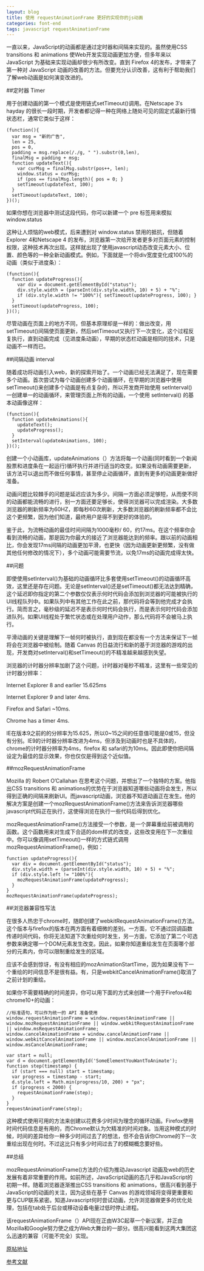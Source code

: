 ```yaml
---
layout: blog
title: 使用 requestAnimationFrame 更好的实现你的js动画
categories: font-end
tags: javascript requestAnimationFrame
---
```


一直以来，JavaScript的动画都是通过定时器和间隔来实现的。虽然使用CSS transitions 和 animations 使Web开发实现动画更加方便，但多年来以 JavaScript 为基础来实现动画却很少有所改变。直到 Firefox 4的发布，才带来了第一种对 JavaScript 动画的改善的方法。但要充分认识改善，这有利于帮助我们了解web动画是如何演变改进的。

##定时器 Timer

用于创建动画的第一个模式是使用链式setTimeout()调用。在Netscape 3′s hayday 的很长一段时期，开发者都记得一种在网络上随处可见的固定式最新行情状态栏，通常它类似于这样：

	(function(){
	  var msg = "新的广告",
	  len = 25,
	  pos = 0,
	  padding = msg.replace(/./g, " ").substr(0,len),
	  finalMsg = padding + msg;
	  function updateText(){
	    var curMsg = finalMsg.substr(pos++, len);
	    window.status = curMsg;
	    if (pos == finalMsg.length){ pos = 0; }
	    setTimeout(updateText, 100);
	  }
	  setTimeout(updateText, 100);
	})();

如果你想在浏览器中测试这段代码，你可以新建一个 pre 标签用来模拟window.status

这种让人烦恼的web模式，后来遭到对 window.status 禁用的抵抗，但随着 Explorer 4和Netscape 4 的发布，浏览器第一次给开发者更多对页面元素的控制权限，这种技术再次出现。这样就出现了使用javascript动态改变元素大小、位置、颜色等的一种全新动画模式。例如，下面就是一个将div宽度变化成100%的动画（类似于进度条）：

	(function(){
	  function updateProgress(){
	    var div = document.getElementById("status");
	    div.style.width = (parseInt(div.style.width, 10) + 5) + "%";
	    if (div.style.width != "100%"){ setTimeout(updateProgress, 100); }
	  }
	  setTimeout(updateProgress, 100);
	})();

尽管动画在页面上的地方不同，但基本原理却是一样的：做出改变，用setTimeout()间隔使页面更新，然后setTimeout又执行下一次变化，这个过程反复执行，直到动画完成（见进度条动画），早期的状态栏动画是相同的技术，只是动画不一样而已。

##间隔动画 interval

随着成功将动画引入web，新的探索开始了。一个动画已经无法满足了，现在需要多个动画。首次尝试为每个动画创建多个动画循环，在早期的浏览器中使用 setTimeout()来创建多个动画是有点复杂的，所以开发商开始使用 setInterval() 一创建单一的动画循环，来管理页面上所有的动画，一个使用 setInterval() 的基本动画像这样：

	(function(){
	  function updateAnimations(){
	    updateText(); 
	    updateProgress();
	  }
	  setInterval(updateAnimations, 100);
	})();

创建一个小动画库，updateAnimations（）方法将每一个动画(同时看到一个新闻股票和进度条在一起运行)循环执行并进行适当的改变。如果没有动画需要更新，该方法可以退出而不做任何事情，甚至停止动画循环，直到有更多的动画更新做好准备。

动画问题比较棘手的问题是延迟应该为多少。间隔一方面必须足够短，从而使不同的动画都能流畅的进行，别一方面还要足够长，使得浏览器可以完成渲染。大多数浏览器的刷新频率为60HZ，即每秒60次刷新，大多数浏览器的刷新频率都不会比这个更频繁，因为他们知道，最终用户是得不到更好的体验的。

鉴于此，为流畅动画的最佳时间间隔为1000毫秒/ 60，约17ms。在这个频率你会看到流畅的动画，那是因为你最大的接近了浏览器能达到的频率。跟以前的动画相比，你会发现17ms间隔的动画更加平滑，也更快（因为动画更新更频繁，没有做其他任何修改的情况下），多个动画可能需要节流，以免17ms的动画完成得太快。

##问题

即使使用setInterval()为基础的动画循环比多套使用setTimeout()的动画循环高效，这里还是存在问题。无论是setInterval()还是setTimeout()都无法达到精确，这个延迟即你指定的第二个参数仅仅表示何时代码会添加到浏览器的可能被执行的UI线程队列中。如果队列中有其他工作在此之前，那代码将会等到他完成才会执行。简而言之，毫秒级的延迟不是表示何时代码会执行，而是表示何时代码会添加进队列。如果UI线程处于繁忙状态或在处理用户动作，那么代码将不会被马上执行。

平滑动画的关键是理解下一帧何时被执行，直到现在都没有一个方法来保证下一帧将会在浏览器中被绘制。随着 Canvas 的日益流行和新的基于浏览器的游戏的出现，开发商对setInterval()和setTimeout()的不精准越来越感到失望。

浏览器的计时器分辨率加剧了这个问题，计时器对毫秒不精准，这里有一些常见的计时器分辨率：

Internet Explorer 8 and earlier 15.625ms

Internet Explorer 9 and later 4ms.

Firefox and Safari ~10ms.

Chrome has a timer 4ms.

IE在版本9之前的的分辨率为15.625，所以0~15之间的任意值可能是0或15，但没有分别。IE9的计时器分辨率改进为4ms，但涉及到动画时也是不具体的，chrome的计时器分辨率为4ms，firefox 和 safari的为10ms。因此即使你把间隔设定为最佳的显示效果，你也仅仅是得到这个近似值。

##mozRequestAnimationFrame

Mozilla 的 Robert O’Callahan 在思考这个问题，并想出了一个独特的方案。他指出CSS transitions 和 animations的优势在于浏览器知道哪些动画将会发生，所以得到正确的间隔来刷新UI。而javascript动画，浏览器不知道动画正在发生。他的解决方案是创建一个mozRequestAnimationFrame()方法来告诉浏览器哪些javascript代码正在执行，这使得浏览在执行一些代码后得到优化。

mozRequestAnimationFrame()方法接受一个参数，是一个屏幕重绘前被调用的函数。这个函数用来对生成下合适的dom样式的改变，这些改变用在下一次重绘中。你可以像调用setTimeout()一样的方式链式调用mozRequestAnimationFrame()，例如：

	function updateProgress(){
	  var div = document.getElementById("status");
	  div.style.width = (parseInt(div.style.width, 10) + 5) + "%";
	  if (div.style.left != "100%"){
	    mozRequestAnimationFrame(updateProgress);
	  }
	}
	mozRequestAnimationFrame(updateProgress);

##浏览器兼容性写法

在很多人热忠于chrome时，随即创建了webkitRequestAnimationFrame()方法。这个版本与firefox的版本在两方面有着细微的差别。一方面，它不通过回调函数传递时间代码，你将无法知道下次重绘何时发生，另一方面，它添加了第二个可选参数来确定哪一个DOM元素发生改变。因此，如果你知道重绘发生在页面哪个部分的元素内，你可以限制重绘发生的区域。

应该不会感到惊讶，有没有相应的mozAnimationStartTime，因为如果没有下一个重绘的时间信息不是很有益。有，只是webkitCancelAnimationFrame()取消了之前计划的重绘。

如果你不需要精确的时间差异，你可以用下面的方式来创建一个用于Firefox4和chrome10+的动画：

	//标准语句，可以作为统一的 API 准备使用
	window.requestAnimationFrame = window.requestAnimationFrame || window.mozRequestAnimationFrame || window.webkitRequestAnimationFrame || window.msRequestAnimationFrame;
	window.cancelAnimationFrame = window.cancelAnimationFrame || window.webkitCancelAnimationFrame || window.mozCancelAnimationFrame || window.msCancelAnimationFrame;

	var start = null;
	var d = document.getElementById('SomeElementYouWantToAnimate');
	function step(timestamp) { 
	  if (start === null) start = timestamp;
	  var progress = timestamp - start;
	  d.style.left = Math.min(progress/10, 200) + "px";
	  if (progress < 2000) {
	    requestAnimationFrame(step);
	  }
	}
	requestAnimationFrame(step);

这种模式使用可用的方法来创建以花费多少时间为理念的循环动画。Firefox使用时间代码信息是有用的，而Chrome默认为欠精准的时间对象。当用这种模式的时候，时间的差异给你一种多少时间过去了的想法，但不会告诉你Chrome的下一次重绘出现在何时。不过这比只有多少时间过去了的模糊概念要好些。

##总结

mozRequestAnimationFrame()方法的介绍为推动Javascript 动画及web的历史发展有着非常重要的作用。如前所述，JavaScript动画的态几乎和JavaScript的初期一样。随着浏览器逐渐推出CSS transitions 和 animations，很高兴看到基于JavaScript的动画的关注，因为这些在基于 Canvas 的游戏领域将变得更重要和更与CUP联系紧密。知道Javascript何时尝试动画，允许浏览器做更多的优化处理，包括在tab处于后台或移动设备电量过低时停止进程。

该requestAnimationFrame（）API现在正由W3C起草一个新议案，并正由Mozilla和Google努力使之成为Web大舞台的一部分。很高兴能看到这两大集团这么迅速的兼容（可能不完全）实现。


[原帖地址](http://kimhou.com/?reqp=1&reqr=nzcdYaOuo3yvqTLhpTW6)

[参考文献](https://developer.mozilla.org/zh-CN/docs/Web/API/window.requestAnimationFrame)
